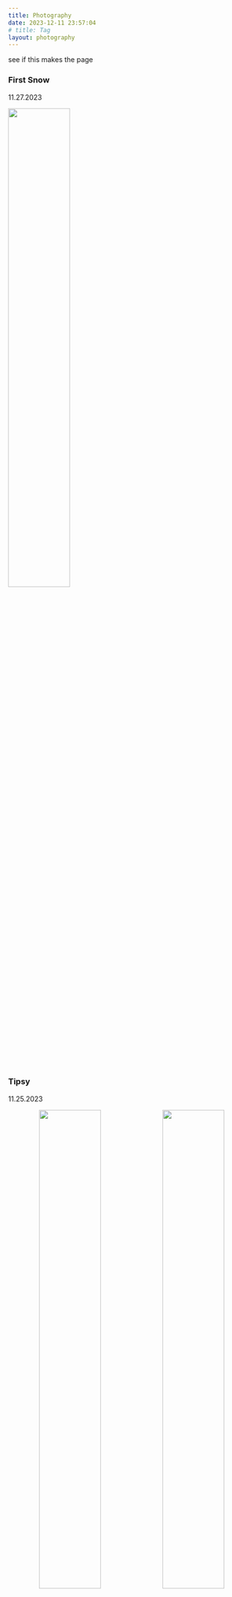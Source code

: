 ```yaml
---
title: Photography
date: 2023-12-11 23:57:04
# title: Tag
layout: photography
---
```


see if this makes the page

### First Snow

11.27.2023

<img src="first_snow.jpg" width="50%" height="50%" />

### Tipsy

11.25.2023

<center class="half">
  <img src="tipsy1.jpg" width="50%" height="50%" /><img src="tipsy2.jpg" width="50%" height="50%" />
</center>



### Step on Rainbow

11.16.2023

<img src="rainbow_step.jpg" width="50%" height="50%" />

### Sunset

11.07.2023

<img src="sunset.jpg" width="50%" height="50%" />

### Sunshine in Building

09.12.2023

<img src="sunshine.jpg" width="50%" height="50%" />

### Bird Station

08.11.2023

<img src="ny_station.jpg" width="50%" height="50%" />

### New York Streets

08.10.2023 - 8.15.2023

<img src="ny_street1.jpg" width="50%" height="50%" />



<img src="ny_street2.jpg" width="50%" height="50%" />



<img src="ny_summer_street.jpg" width="50%" height="50%" />

### Brooklyn Bridge

08.11.2023

<img src="ny_bridge.jpg" width="50%" height="50%" />

### Guangzhou

07.03.2022

<img src="guangzhou.jpg" width="50%" height="50%" />